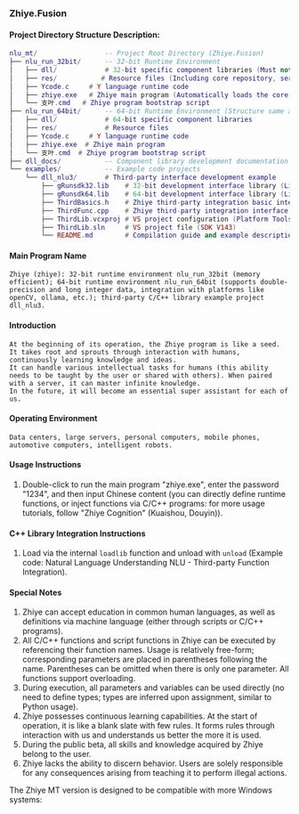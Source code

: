 ### Zhiye.Fusion

#### Project Directory Structure Description:

```lua
nlu_mt/                 -- Project Root Directory (Zhiye.Fusion)
├── nlu_run_32bit/      -- 32-bit Runtime Environment
│   ├── dll/            # 32-bit specific component libraries (Must not be mixed with 64-bit)
│   ├── res/           # Resource files (Including core repository, service parameters, etc...)
│   ├── Ycode.c     # Y language runtime code 
│   ├── zhiye.exe   # Zhiye main program (Automatically loads the core repository at runtime)
│   └── 支叶.cmd   # Zhiye program bootstrap script 
├── nlu_run_64bit/      -- 64-bit Runtime Environment (Structure same as 32-bit)
│   ├── dll/            # 64-bit specific component libraries
│   ├── res/            # Resource files
│   ├── Ycode.c     # Y language runtime code
│   ├── zhiye.exe  # Zhiye main program
│   └── 支叶.cmd  # Zhiye program bootstrap script
├── dll_docs/           -- Component library development documentation (Corresponds to the dll folder)
└── examples/           -- Example code projects
    └── dll_nlu3/       # Third-party interface development example
        ├── gRunsdk32.lib    # 32-bit development interface library (Linked during compilation)
        ├── gRunsdk64.lib    # 64-bit development interface library (Linked during compilation)
        ├── ThirdBasics.h    # Zhiye third-party integration basic interface header file ()
        ├── ThirdFunc.cpp    # Zhiye third-party integration interface C++ example code
        ├── ThirdLib.vcxproj # VS project configuration (Platform Toolset)
        ├── ThirdLib.sln     # VS project file (SDK V143)
        └── README.md        # Compilation guide and example description
```

#### Main Program Name

    Zhiye (zhiye): 32-bit runtime environment nlu_run_32bit (memory efficient); 64-bit runtime environment nlu_run_64bit (supports double-precision and long integer data, integration with platforms like openCV, ollama, etc.); third-party C/C++ library example project dll_nlu3.

#### Introduction
    At the beginning of its operation, the Zhiye program is like a seed. It takes root and sprouts through interaction with humans, continuously learning knowledge and ideas.
    It can handle various intellectual tasks for humans (this ability needs to be taught by the user or shared with others). When paired with a server, it can master infinite knowledge.
    In the future, it will become an essential super assistant for each of us.

#### Operating Environment
    Data centers, large servers, personal computers, mobile phones, automotive computers, intelligent robots.

#### Usage Instructions
1.  Double-click to run the main program "zhiye.exe", enter the password "1234", and then input Chinese content (you can directly define runtime functions, or inject functions via C/C++ programs: for more usage tutorials, follow "Zhiye Cognition" (Kuaishou, Douyin)).

#### C++ Library Integration Instructions
1.  Load via the internal `loadlib` function and unload with `unload` (Example code: Natural Language Understanding NLU - Third-party Function Integration).

#### Special Notes
1.  Zhiye can accept education in common human languages, as well as definitions via machine language (either through scripts or C/C++ programs).
2.  All C/C++ functions and script functions in Zhiye can be executed by referencing their function names. Usage is relatively free-form; corresponding parameters are placed in parentheses following the name. Parentheses can be omitted when there is only one parameter. All functions support overloading.
3.  During execution, all parameters and variables can be used directly (no need to define types; types are inferred upon assignment, similar to Python usage).
4.  Zhiye possesses continuous learning capabilities. At the start of operation, it is like a blank slate with few rules. It forms rules through interaction with us and understands us better the more it is used.
5.  During the public beta, all skills and knowledge acquired by Zhiye belong to the user.
6.  Zhiye lacks the ability to discern behavior. Users are solely responsible for any consequences arising from teaching it to perform illegal actions.

The Zhiye MT version is designed to be compatible with more Windows systems:

[Git Clone Address]: https://gitee.com/kebo521/nlu_mt.git
```
```